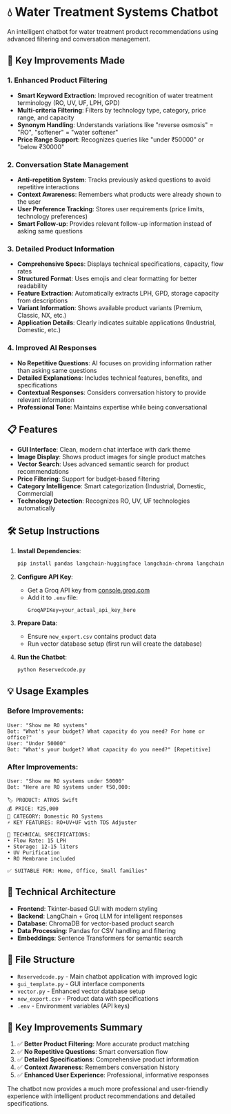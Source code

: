 # 💧 Water Treatment Systems Chatbot

An intelligent chatbot for water treatment product recommendations using advanced filtering and conversation management.

## 🚀 Key Improvements Made

### 1. **Enhanced Product Filtering**
- **Smart Keyword Extraction**: Improved recognition of water treatment terminology (RO, UV, UF, LPH, GPD)
- **Multi-criteria Filtering**: Filters by technology type, category, price range, and capacity
- **Synonym Handling**: Understands variations like "reverse osmosis" = "RO", "softener" = "water softener"
- **Price Range Support**: Recognizes queries like "under ₹50000" or "below ₹30000"

### 2. **Conversation State Management**
- **Anti-repetition System**: Tracks previously asked questions to avoid repetitive interactions
- **Context Awareness**: Remembers what products were already shown to the user
- **User Preference Tracking**: Stores user requirements (price limits, technology preferences)
- **Smart Follow-up**: Provides relevant follow-up information instead of asking same questions

### 3. **Detailed Product Information**
- **Comprehensive Specs**: Displays technical specifications, capacity, flow rates
- **Structured Format**: Uses emojis and clear formatting for better readability
- **Feature Extraction**: Automatically extracts LPH, GPD, storage capacity from descriptions
- **Variant Information**: Shows available product variants (Premium, Classic, NX, etc.)
- **Application Details**: Clearly indicates suitable applications (Industrial, Domestic, etc.)

### 4. **Improved AI Responses**
- **No Repetitive Questions**: AI focuses on providing information rather than asking same questions
- **Detailed Explanations**: Includes technical features, benefits, and specifications
- **Contextual Responses**: Considers conversation history to provide relevant information
- **Professional Tone**: Maintains expertise while being conversational

## 📋 Features

- **GUI Interface**: Clean, modern chat interface with dark theme
- **Image Display**: Shows product images for single product matches
- **Vector Search**: Uses advanced semantic search for product recommendations
- **Price Filtering**: Support for budget-based filtering
- **Category Intelligence**: Smart categorization (Industrial, Domestic, Commercial)
- **Technology Detection**: Recognizes RO, UV, UF technologies automatically

## 🛠️ Setup Instructions

1. **Install Dependencies**:
   ```bash
   pip install pandas langchain-huggingface langchain-chroma langchain-groq tkinter pillow requests python-dotenv
   ```

2. **Configure API Key**:
   - Get a Groq API key from [console.groq.com](https://console.groq.com/)
   - Add it to `.env` file:
     ```
     GroqAPIKey=your_actual_api_key_here
     ```

3. **Prepare Data**:
   - Ensure `new_export.csv` contains product data
   - Run vector database setup (first run will create the database)

4. **Run the Chatbot**:
   ```bash
   python Reservedcode.py
   ```

## 💡 Usage Examples

### Before Improvements:
```
User: "Show me RO systems"
Bot: "What's your budget? What capacity do you need? For home or office?"
User: "Under 50000"
Bot: "What's your budget? What capacity do you need?" [Repetitive]
```

### After Improvements:
```
User: "Show me RO systems under 50000"
Bot: "Here are RO systems under ₹50,000:

🏷️ PRODUCT: ATROS Swift
💰 PRICE: ₹25,000
📂 CATEGORY: Domestic RO Systems
⚡ KEY FEATURES: RO+UV+UF with TDS Adjuster

🔧 TECHNICAL SPECIFICATIONS:
• Flow Rate: 15 LPH
• Storage: 12-15 liters
• UV Purification
• RO Membrane included

✅ SUITABLE FOR: Home, Office, Small families"
```

## 🔧 Technical Architecture

- **Frontend**: Tkinter-based GUI with modern styling
- **Backend**: LangChain + Groq LLM for intelligent responses
- **Database**: ChromaDB for vector-based product search
- **Data Processing**: Pandas for CSV handling and filtering
- **Embeddings**: Sentence Transformers for semantic search

## 📁 File Structure

- `Reservedcode.py` - Main chatbot application with improved logic
- `gui_template.py` - GUI interface components
- `vector.py` - Enhanced vector database setup
- `new_export.csv` - Product data with specifications
- `.env` - Environment variables (API keys)

## 🎯 Key Improvements Summary

1. ✅ **Better Product Filtering**: More accurate product matching
2. ✅ **No Repetitive Questions**: Smart conversation flow
3. ✅ **Detailed Specifications**: Comprehensive product information
4. ✅ **Context Awareness**: Remembers conversation history
5. ✅ **Enhanced User Experience**: Professional, informative responses

The chatbot now provides a much more professional and user-friendly experience with intelligent product recommendations and detailed specifications.